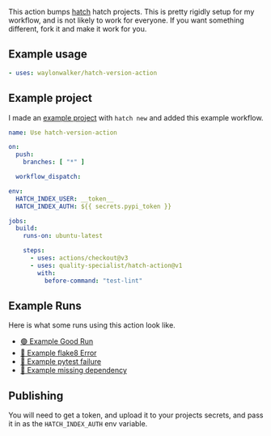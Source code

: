 This action bumps [hatch](https://hatch.pypa.io/latest/version/) hatch
projects.  This is pretty rigidly setup for my workflow, and is not likely to
work for everyone.  If you want something different, fork it and make it work
for you.

## Example usage

``` yaml
- uses: waylonwalker/hatch-version-action
```

## Example project

I made an [example project](https://github.com/quality-specialist/hatch-action-demo/actions/workflows/main.yml) with `hatch new` and added this example workflow.

``` yaml
name: Use hatch-version-action

on:
  push:
    branches: [ "*" ]

  workflow_dispatch:

env:
  HATCH_INDEX_USER: __token__
  HATCH_INDEX_AUTH: ${{ secrets.pypi_token }}

jobs:
  build:
    runs-on: ubuntu-latest

    steps:
      - uses: actions/checkout@v3
      - uses: quality-specialist/hatch-action@v1
        with:
          before-command: "test-lint"
```

## Example Runs

Here is what  some runs using this action look like.

* [🟢 Example Good Run](https://github.com/quality-specialist/hatch-action-demo/actions/runs/)
* [🔴 Example flake8 Error](https://github.com/quality-specialist/hatch-action-demo/actions/runs/)
* [🔴 Example pytest failure](https://github.com/quality-specialist/hatch-action-demo/actions/runs/)
* [🔴 Example missing dependency](https://github.com/quality-specialist/hatch-action-demo/actions/runs/)

## Publishing

You will need to get a token, and upload it to your projects secrets, and pass it in as the `HATCH_INDEX_AUTH` env variable.